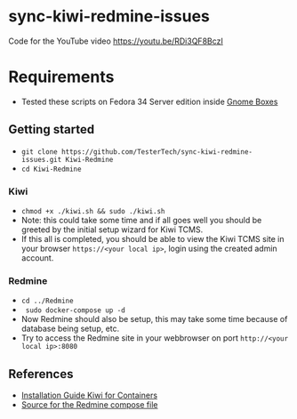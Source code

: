 # sync-kiwi-redmine-issues
Code for the YouTube video https://youtu.be/RDi3QF8BczI

# Requirements 

- Tested these scripts on Fedora 34 Server edition inside [Gnome Boxes](https://help.gnome.org/users/gnome-boxes/stable/)

## Getting started 
- ```git clone https://github.com/TesterTech/sync-kiwi-redmine-issues.git Kiwi-Redmine```
- ```cd Kiwi-Redmine```

### Kiwi
- ```chmod +x ./kiwi.sh && sudo ./kiwi.sh```
- Note: this could take some time and if all goes well you should be greeted by the initial setup wizard for Kiwi TCMS. 
- If this all is completed, you should be able to view the Kiwi TCMS site in your browser ```https://<your local ip>```, login using the created admin account. 

### Redmine
- ```cd ../Redmine```
- ``` sudo docker-compose up -d```
- Now Redmine should also be setup, this may take some time because of database being setup, etc. 
- Try to access the Redmine site in your webbrowser on port ```http://<your local ip>:8080```

## References
- [Installation Guide Kiwi for Containers](https://kiwitcms.readthedocs.io/en/latest/installing_docker.html)
- [Source for the Redmine compose file](https://hub.docker.com/_/redmine)

